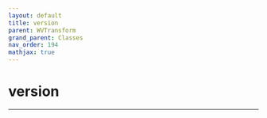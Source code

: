 ```yaml
---
layout: default
title: version
parent: WVTransform
grand_parent: Classes
nav_order: 194
mathjax: true
---
```


#  version




---

